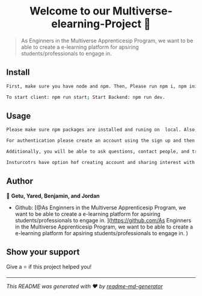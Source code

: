 <h1 align="center">Welcome to our Multiverse-elearning-Project 👋</h1>
<p>
</p>

> As Enginners in the Multiverse Apprenticesip Program, we want to be able to create a e-learning platform for apsiring students/professionals to engage in. 

## Install

```sh
First, make sure you have node and npm. Then, Please run npm i, npm init, npm install, and npm install express.

To start client: npm run start; Start Backend: npm run dev. 
```

## Usage

```sh
Please make sure npm packages are installed and runing on  local. Also, run client and backend on seperate terminals. One should run in port 3xxx and 80xx

For authentication please create an account using the sign up and then log in from our landing page. You will be able to navigate our learning platform. The primary function component once you come into our learning universe is the first module which shows how the platform will be continously developed. 

Additionally, you will be able to ask questions, contact people, and track progress on courses. 

Insturcotrs have option hof creating account and sharing interest with our communities.
```

## Author

👤 **Getu, Yared, Benjamin, and Jordan**

* Github: [@As Enginners in the Multiverse Apprenticesip Program, we want to be able to create a e-learning platform for apsiring students\/professionals to engage in. ](https://github.com/As Enginners in the Multiverse Apprenticesip Program, we want to be able to create a e-learning platform for apsiring students\/professionals to engage in. )

## Show your support

Give a ⭐️ if this project helped you!

***
_This README was generated with ❤️ by [readme-md-generator](https://github.com/kefranabg/readme-md-generator)_
